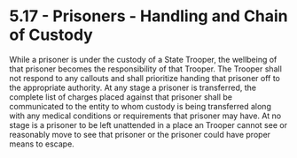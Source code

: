 # 5.17 - Prisoners - Handling and Chain of Custody

While a prisoner is under the custody of a State Trooper, the wellbeing of that prisoner becomes the responsibility of that Trooper. The Trooper shall not respond to any callouts and shall prioritize handing that prisoner off to the appropriate authority. At any stage a prisoner is transferred, the complete list of charges placed against that prisoner shall be communicated to the entity to whom custody is being transferred along with any medical conditions or requirements that prisoner may have. At no stage is a prisoner to be left unattended in a place an Trooper cannot see or reasonably move to see that prisoner or the prisoner could have proper means to escape.
